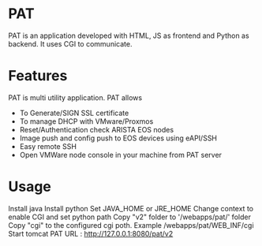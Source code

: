 # PAT
PAT is an application developed with HTML, JS as frontend and Python as backend. It uses CGI to communicate. 

# Features
PAT is multi utility application. PAT allows
* To Generate/SIGN SSL certificate 
* To manage DHCP with VMware/Proxmos
* Reset/Authentication check ARISTA EOS nodes
* Image push and config push to EOS devices using eAPI/SSH
* Easy remote SSH
* Open VMWare node console in your machine from PAT server

# Usage
Install java
Install python
Set JAVA_HOME or JRE_HOME
Change context to enable CGI and set python path
Copy "v2" folder to '/webapps/pat/' folder
Copy "cgi" to the configured cgi poth. Example /webapps/pat/WEB_INF/cgi
Start tomcat 
PAT URL : http://127.0.0.1:8080/pat/v2





